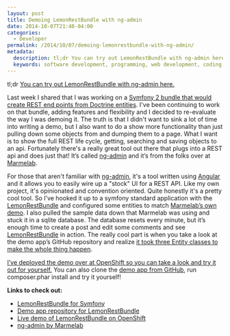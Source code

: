 ```yaml
---
layout: post
title: Demoing LemonRestBundle with ng-admin
date: 2014-10-07T21:40-04:00
categories:
  - Developer
permalink: /2014/10/07/demoing-lemonrestbundle-with-ng-admin/
metadata:
  description: tl;dr You can try out LemonRestBundle with ng-admin here.
  keywords: software development, programming, web development, coding, Symfony, Composer, Doctrine ORM
---
```

tl;dr [You can try out LemonRestBundle with ng-admin here.](http://restdemo-stanlemon.rhcloud.com/#)

Last week I shared that I was working on a [Symfony 2 bundle that would create REST end points from Doctrine entities](github.com/stanlemon/rest-bundle). I've been continuing to work on that bundle, adding features and flexibility and I decided to re-evaluate the way I was demoing it. The truth is that I didn't want to sink a lot of time into writing a demo, but I also want to do a show more functionality than just pulling down some objects from and dumping them to a page. What I want is to show the full REST life cycle, getting, searching and saving objects to an api. Fortunately there's a really great tool out there that plugs into a REST api and does just that! It’s called [ng-admin](https://github.com/marmelab/ng-admin) and it’s from the folks over at [Marmelab](http://marmelab.com/).

For those that aren't familiar with [ng-admin](https://github.com/marmelab/ng-admin), it's a tool written using [Angular](https://angularjs.org/) and it allows you to easily wire up a "stock" UI for a REST API. Like my own project, it's opinionated and convention oriented. Quite honestly it's a pretty cool tool. So I’ve hooked it up to a symfony standard application with the [LemonRestBundle](github.com/stanlemon/rest-bundle) and configured some entities to match [Marmelab’s own demo](ng-admin.marmelab.com). I also pulled the sample data down that Marmelab was using and stuck it in a sqlite database. The database resets every minute, but it’s enough time to create a post and edit some comments and see [LemonRestBundle](https://github.com/stanlemon/rest-bundle) in action. The really cool part is when you take a look at the demo app’s GitHub repository and realize [it took three Entity classes to make the whole thing happen](https://github.com/stanlemon/rest-demo-app/tree/master/src/Lemon/RestDemoBundle/Entity).

[I’ve deployed the demo over at OpenShift so you can take a look and try it out for yourself.](http://restdemo-stanlemon.rhcloud.com/#/list/post) You can also clone the [demo app from GitHub](https://github.com/stanlemon/rest-demo-app), run composer.phar install and try it yourself!

**Links to check out:**

*   [LemonRestBundle for Symfony](http://github.com/stanlemon/rest-bundle)
*   [Demo app repository for LemonRestBundle](http://github.com/stanlemon/rest-demo-app)
*   [Live demo of LemonRestBundle on OpenShift](http://restdemo-stanlemon.rhcloud.com)
*   [ng-admin by Marmelab](https://github.com/marmelab/ng-admin)
